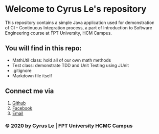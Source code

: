 # Welcome to Cyrus Le's repository
This repository contains a simple Java application used for demonstration of CI - Continuous Integration process, a part of Introduction to 
Software Engineering course at FPT University, HCM Campus.

## You will find in this repo:
* MathUtil class: hold all of our own math methods
* Test class: demonstrate TDD and Unit Testing using JUnit
* .gitignore
* Markdown file itself

## Connect me via
1. [Github](http://github.com/cyrus-le)
2. [Facebook](http://facebook.com/cyrus.le.79)
3. [Email](kazuocyrus@gmail.com)

### © 2020 by Cyrus Le | FPT University HCMC Campus

